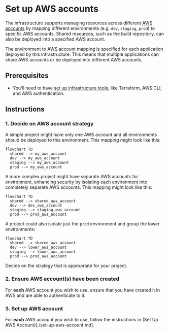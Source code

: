 # Set up AWS accounts

The infrastructure supports managing resources across different [AWS accounts](https://docs.aws.amazon.com/accounts/latest/reference/accounts-welcome.html) by mapping different environments (e.g. `dev`, `staging`, `prod`) to specific AWS accounts. Shared resources, such as the build repository, can also be deployed into a specified AWS account.

The environment to AWS account mapping is specified for each application deployed by this infrastructure. This means that multiple applications can share AWS accounts or be deployed into different AWS accounts.

## Prerequisites

* You'll need to have [set up infrastructure tools](./set-up-infrastructure-tools.md), like Terraform, AWS CLI, and AWS authentication.

## Instructions

### 1. Decide on AWS account strategy

A simple project might have only one AWS account and all environments should be deployed to this environment. This mapping might look like this:

```mermaid
flowchart TD
  shared --> my_aws_account
  dev --> my_aws_account
  staging --> my_aws_account
  prod --> my_aws_account
```

A more complex project might have separate AWS accounts for environment, enhancing security by isolating each environment into completely separate AWS accounts. This mapping might look like this:

```mermaid
flowchart TD
  shared --> shared_aws_account
  dev --> dev_aws_account
  staging --> staging_aws_account
  prod --> prod_aws_account
```

A project could also isolate just the `prod` environment and group the lower environments:

```mermaid
flowchart TD
  shared --> shared_aws_account
  dev --> lower_aws_account
  staging --> lower_aws_account
  prod --> prod_aws_account
```

Decide on the strategy that is appropriate for your project.

### 2. Ensure AWS account(s) have been created

For **each** AWS account you wish to use, ensure that you have created it in AWS and are able to authenticate to it.

### 3. Set up AWS account

For **each** AWS account you wish to use, follow the instructions in (Set Up AWS Account)[./set-up-aws-account.md].